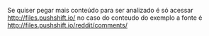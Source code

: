 Se quiser pegar mais conteúdo para ser analizado é só acessar http://files.pushshift.io/ no caso do conteudo do exemplo a fonte é http://files.pushshift.io/reddit/comments/